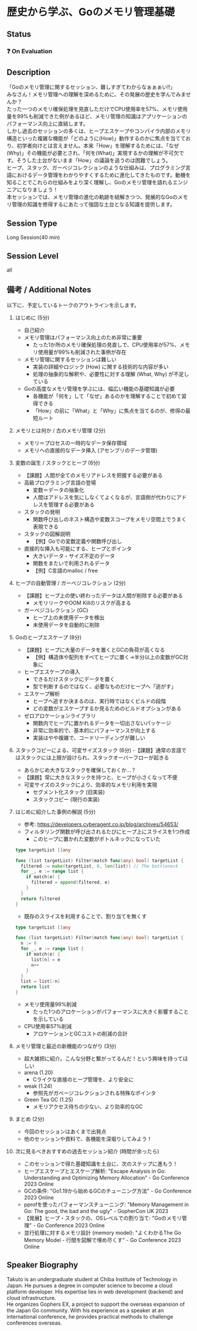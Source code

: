 # 歴史から学ぶ、Goのメモリ管理基礎

## Status

### ❓ On Evaluation

## Description

「Goのメモリ管理に関するセッション、難しすぎてわからなぁぁぁい‼︎」  
みなさん！メモリ管理への理解を深めるために、その発展の歴史を学んでみませんか？  
たった一つのメモリ確保処理を見直しただけでCPU使用率を57%、メモリ使用量を99%も削減できた例があるほど、メモリ管理の知識はアプリケーションのパフォーマンス向上に直結します。  
しかし過去のセッションの多くは、ヒープエスケープやコンパイラ内部のメモリ構造といった複雑な機能が「どのように(How)」動作するのかに焦点を当てており、初学者向けとは言えません。本来「How」を理解するためには、「なぜ(Why)」その機能が必要とされ、「何を(What)」実現するかの理解が不可欠です。そうした土台がないまま「How」の議論を追うのは困難でしょう。  
ヒープ、スタック、ガーベジコレクションのような仕組みは、プログラミング言語におけるデータ管理をわかりやすくするために進化してきたものです。動機を知ることでこれらの仕組みをより深く理解し、Goのメモリ管理を語れるエンジニアになりましょう！  
本セッションでは、メモリ管理の進化の軌跡を紐解きつつ、発展的なGoのメモリ管理の知識を修得するにあたって強固な土台となる知識を提供します。

## Session Type

Long Session(40 min)

## Session Level

all

## 備考 / Additional Notes

以下に、予定しているトークのアウトラインを示します。

1. はじめに (5分)
   - 自己紹介
   - メモリ管理はパフォーマンス向上のため非常に重要
     - たった1か所のメモリ確保処理の見直しで、CPU使用率が57%、メモリ使用量が99%も削減された事例が存在
   - メモリ管理に関するセッションは難しい
     - 実装の詳細やロジック (How) に関する技術的な内容が多い
     - 処理の抽象的な解釈や、必要性に対する理解 (What, Why) が不足している
   - Goの高度なメモリ管理を学ぶには、幅広い機能の基礎知識が必要
     - 各機能が「何を」して「なぜ」あるのかを理解することで初めて習得できる
     - 「How」の前に「What」と「Why」に焦点を当てるのが、修得の最短ルート
2. メモリとは何か / 古のメモリ管理 (2分)
   - メモリ＝プロセスの一時的なデータ保存領域
   - メモリへの直接的なデータ挿入 (アセンブリのデータ管理)
3. 変数の誕生 / スタックとヒープ (6分)
   - 【課題】人間が全てのメモリアドレスを把握する必要がある
   - 高級プログラミング言語の登場
     - 変数＝データの抽象化
     - 人間はアドレスを気にしなくてよくなるが、言語側が代わりにアドレスを管理する必要がある
   - スタックの発明
     - 関数呼び出しのネスト構造や変数スコープをメモリ空間上でうまく表現できる
   - スタックの図解説明
     - 【例】Goでの変数定義や関数呼び出し
   - 直接的な挿入も可能にする、ヒープとポインタ
     - 大きいデータ・サイズ不定のデータ
     - 関数をまたいで利用されるデータ
     - 【例】C言語のmalloc / free
4. ヒープの自動管理 / ガーベジコレクション (2分)
   - 【課題】ヒープ上の使い終わったデータは人間が削除する必要がある
     - メモリリークやOOM Killのリスクが高まる
   - ガーベジコレクション (GC)
     - ヒープ上の未使用データを検出
     - 未使用データを自動的に削除
5. Goのヒープエスケープ (8分)
   - 【課題】ヒープに大量のデータを置くとGCの負荷が高くなる
     - 【例】構造体や配列をすべてヒープに置く→半分以上の変数がGC対象に
   - ヒープエスケープの導入
     - できるだけスタックにデータを置く
     - 型で判断するのではなく、必要なものだけヒープへ「逃がす」
   - エスケープ解析
     - ヒープへ逃すか決まるのは、実行時ではなくビルドの段階
     - どの変数がエスケープするか見るためのビルドオプションがある
   - ゼロアロケーションライブラリ
     - 関数内でヒープに置かれるデータを一切出さないパッケージ
     - 非常に効率的で、基本的にパフォーマンスが向上する
     - 実装はやや複雑で、コードリーディングが難しい
6. スタックコピーによる、可変サイズスタック (6分)
   -【課題】通常の言語ではスタックには上限が設けられ、スタックオーバーフローが起きる
   - あらかじめ大きなスタックを確保しておくか…？
   - 【課題】常に大きなスタックを持つと、ヒープが小さくなって不便
   - 可変サイズのスタックにより、効率的なメモリ利用を実現
     - セグメント化スタック (旧実装)
     - スタックコピー (現行の実装)
7. はじめに紹介した事例の解説 (5分)
   - 参考: <https://developers.cyberagent.co.jp/blog/archives/54653/>
   - フィルタリング関数が呼び出されるたびにヒープ上にスライスを1つ作成
     - このヒープに置かれた変数がボトルネックになっていた

    ```go
    type targetList []any

    func (list targetList) Filter(match func(any) bool) targetList {
      filtered := make(targetList, 0, len(list)) // The bottleneck
      for _, e := range list {
        if match(e) {
          filtered = append(filtered, e)
        }
      }
      return filtered
    }
    ```

   - 既存のスライスを利用することで、割り当てを無くす

    ```go
    type targetList []any

    func (list targetList) Filter(match func(any) bool) targetList {
      n := 0
      for _, e := range list {
        if match(e) {
          list[n] = e
          n++
        }
      }
      list = list[:n]
      return list
    }
    ```

   - メモリ使用量99%削減
     - たった1つのアロケーションがパフォーマンスに大きく影響することを示している
   - CPU使用率57%削減
     - アロケーションとGCコストの削減の合計
8. メモリ管理と最近の新機能のつながり (3分)
   - 超大雑把に紹介。こんな分野と繋がってるんだ！という興味を持ってほしい
   - arena (1.20)
     - Cライクな直接のヒープ管理を、より安全に
   - weak (1.24)
     - 参照先がガベージコレクションされる特殊なポインタ
   - Green Tea GC (1.25)
     - メモリアクセス待ちの少ない、より効率的なGC
9. まとめ (2分)
   - 今回のセッションはあくまで出発点
   - 他のセッションや資料で、各機能を深堀りしてみよう！
10. 次に見るべきおすすめの過去セッション紹介 (時間が余ったら)
    - このセッションで得た基礎知識を土台に、次のステップに進もう！
    - ヒープエスケープとエスケープ解析: "Escape Analysis in Go: Understanding and Optimizing Memory Allocation" - Go Conference 2023 Online
    - GCの条件: "Go1.19から始めるGCのチューニング方法" - Go Conference 2023 Online
    - pprofを使ったパフォーマンスチューニング: "Memory Management in Go: The good, the bad and the ugly" - GopherCon UK 2023
    - 【発展】ヒープ・スタックの、OSレベルでの割り当て: "Goのメモリ管理" - Go Conference 2023 Online
    - 並行処理に対するメモリ設計 (memory model): "よくわかるThe Go Memory Model - 行間を図解で埋め尽くす" - Go Conference 2023 Online

## Speaker Biography

Takuto is an undergraduate student at Chiba Institute of Technology in Japan. He pursues a degree in computer science to become a cloud platform developer. His expertise lies in web development (backend) and cloud infrastructure.  
He organizes Gophers EX, a project to support the overseas expansion of the Japan Go community. With his experience as a speaker at an international conference, he provides practical methods to challenge conferences overseas.
